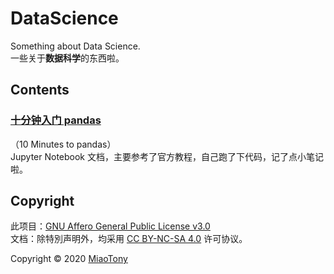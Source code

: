 # DataScience
Something about Data Science.    
一些关于**数据科学**的东西啦。

## Contents 
### [十分钟入门 pandas](https://github.com/miaotony/DataScience/blob/master/10_Minutes_to_pandas.ipynb) 
（10 Minutes to pandas）   
Jupyter Notebook 文档，主要参考了官方教程，自己跑了下代码，记了点小笔记啦。

## Copyright
此项目：[GNU Affero General Public License v3.0](https://github.com/miaotony/DataScience/blob/master/LICENSE)   
文档：除特別声明外，均采用 [CC BY-NC-SA 4.0](https://creativecommons.org/licenses/by-nc-sa/4.0/deed.zh) 许可协议。  

Copyright © 2020 [MiaoTony](https://github.com/miaotony)

